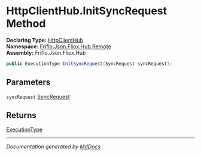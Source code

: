 ﻿<!--  
  <auto-generated>   
    The contents of this file were generated by a tool.  
    Changes to this file may be list if the file is regenerated  
  </auto-generated>   
-->

# HttpClientHub.InitSyncRequest Method

**Declaring Type:** [HttpClientHub](../index.md)  
**Namespace:** [Friflo.Json.Fliox.Hub.Remote](../../index.md)  
**Assembly:** Friflo.Json.Fliox.Hub

```csharp
public ExecutionType InitSyncRequest(SyncRequest syncRequest);
```

## Parameters

`syncRequest`  [SyncRequest](../../../Protocol/SyncRequest/index.md)

## Returns

[ExecutionType](../../../Host/ExecutionType/index.md)

___

*Documentation generated by [MdDocs](https://github.com/ap0llo/mddocs)*
